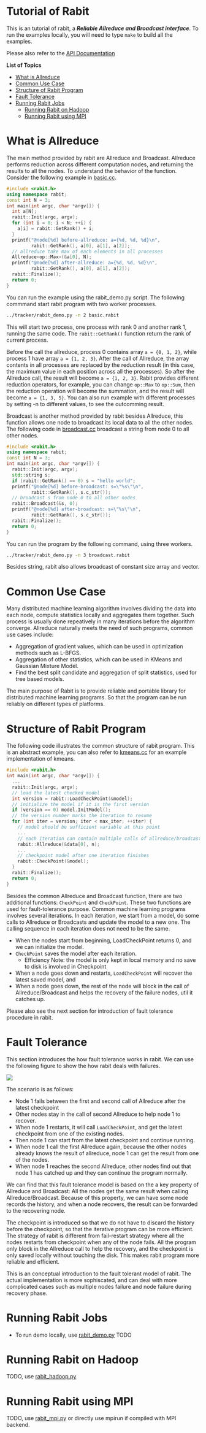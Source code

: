 Tutorial of Rabit
=====
This is an tutorial of rabit, a ***Reliable Allreduce and Broadcast interface***.
To run the examples locally, you will need to type ```make``` to build all the examples.

Please also refer to the [API Documentation](http://homes.cs.washington.edu/~tqchen/rabit/doc)


**List of Topics**
* [What is Allreduce](#what-is-allreduce)
* [Common Use Case](#common-use-case)
* [Structure of Rabit Program](#structure-of-rabit-program)
* [Fault Tolerance](#fault-tolerance)
* [Running Rabit Jobs](#running-rabit-jobs)
  - [Running Rabit on Hadoop](#running-rabit-on-hadoop)
  - [Running Rabit using MPI](#running-rabit-using-mpi)

What is Allreduce
=====
The main method provided by rabit are Allreduce and Broadcast. Allreduce performs reduction across different computation nodes,
and returning the results to all the nodes. To understand the behavior of the function. Consider the following example in [basic.cc](basic.cc).
```c++
#include <rabit.h>
using namespace rabit;
const int N = 3;
int main(int argc, char *argv[]) {
  int a[N];
  rabit::Init(argc, argv);
  for (int i = 0; i < N; ++i) {
    a[i] = rabit::GetRank() + i;
  } 
  printf("@node[%d] before-allreduce: a={%d, %d, %d}\n",
         rabit::GetRank(), a[0], a[1], a[2]);
  // allreduce take max of each elements in all processes
  Allreduce<op::Max>(&a[0], N);
  printf("@node[%d] after-allreduce: a={%d, %d, %d}\n",
         rabit::GetRank(), a[0], a[1], a[2]);
  rabit::Finalize();
  return 0;
}
```
You can run the example using the rabit_demo.py script. The following commmand
start rabit program with two worker processes.
```bash
../tracker/rabit_demo.py -n 2 basic.rabit
```
This will start two process, one process with rank 0 and another rank 1, running the same code.
The ```rabit::GetRank()``` function return the rank of current process.

Before the call the allreduce, process 0 contains array ```a = {0, 1, 2}```, while process 1 have array 
```a = {1, 2, 3}```. After the call of Allreduce, the array contents in all processes are replaced by the
reduction result (in this case, the maximum value in each position across all the processes). So after the
Allreduce call, the result will become ```a = {1, 2, 3}```.
Rabit provides different reduction operators, for example,  you can change ```op::Max``` to ```op::Sum```,
then the reduction operation will become the summation, and the result will become ```a = {1, 3, 5}```.
You can also run example with different processes by setting -n to different values, to see the outcomming result.

Broadcast is another method provided by rabit besides Allreduce, this function allows one node to broadcast its
local data to all the other nodes. The following code in [broadcast.cc](broadcast.cc) broadcast a string from
node 0 to all other nodes.
```c++
#include <rabit.h>
using namespace rabit;
const int N = 3;
int main(int argc, char *argv[]) {
  rabit::Init(argc, argv);
  std::string s;
  if (rabit::GetRank() == 0) s = "hello world";
  printf("@node[%d] before-broadcast: s=\"%s\"\n",
         rabit::GetRank(), s.c_str());
  // broadcast s from node 0 to all other nodes
  rabit::Broadcast(&s, 0);
  printf("@node[%d] after-broadcast: s=\"%s\"\n",
         rabit::GetRank(), s.c_str());
  rabit::Finalize();
  return 0;
}
```
You can run the program by the following command, using three workers.
```bash
../tracker/rabit_demo.py -n 3 broadcast.rabit
```
Besides string, rabit also allows broadcast of constant size array and vector.

Common Use Case
=====
Many distributed machine learning algorithm involves dividing the data into each node,
compute statistics locally and aggregates them together. Such process is usually done repeatively in 
many iterations before the algorithm converge. Allreduce naturally meets the need of such programs,
common use cases include:

* Aggregation of gradient values, which can be used in optimization methods such as L-BFGS.
* Aggregation of other statistics, which can be used in KMeans and Gaussian Mixture Model.
* Find the best split candidate and aggregation of split statistics, used for tree based models.

The main purpose of Rabit is to provide reliable and portable library for distributed machine learning programs.
So that the program can be run reliably on different types of platforms.

Structure of Rabit Program
=====
The following code illustrates the common structure of rabit program. This is an abstract example,
you can also refer to [kmeans.cc](../toolkit/kmeans.cc) for an example implementation of kmeans.

```c++
#include <rabit.h>
int main(int argc, char *argv[]) {
  ...
  rabit::Init(argc, argv);
  // load the latest checked model
  int version = rabit::LoadCheckPoint(&model);
  // initialize the model if it is the first version
  if (version == 0) model.InitModel();
  // the version number marks the iteration to resume
  for (int iter = version; iter < max_iter; ++iter) {
    // model should be sufficient variable at this point
    ...
    // each iteration can contain multiple calls of allreduce/broadcast
    rabit::Allreduce(&data[0], n);
    ...
    // checkpoint model after one iteration finishes
    rabit::CheckPoint(&model);
  }
  rabit::Finalize();
  return 0;
}
```

Besides the common Allreduce and Broadcast function, there are two additional functions: ```CheckPoint```
and ```CheckPoint```. These two functions are used for fault-tolerance purpose. 
Common machine learning programs involves several iterations. In each iteration, we start from a model, do some calls
to Allreduce or Broadcasts and update the model to a new one. The calling sequence in each iteration does not need to be the same.

* When the nodes start from beginning, LoadCheckPoint returns 0, and we can initialize the model.
* ```CheckPoint``` saves the model after each iteration.
  - Efficiency Note: the model is only kept in local memory and no save to disk is involved in Checkpoint
* When a node goes down and restarts, ```LoadCheckPoint``` will recover the latest saved model, and 
* When a node goes down, the rest of the node will block in the call of Allreduce/Broadcast and helps 
  the recovery of the failure nodes, util it catches up. 

Please also see the next section for introduction of fault tolerance procedure in rabit.

Fault Tolerance
=====
This section introduces the how fault tolerance works in rabit.
We can use the following figure to show the how rabit deals with failures.

![](http://homes.cs.washington.edu/~tqchen/rabit/fig/fault-tol.png)

The scenario is as follows:
* Node 1 fails between the first and second call of Allreduce after the latest checkpoint
* Other nodes stay in the call of second Allreduce to help node 1 to recover.
* When node 1 restarts, it will call ```LoadCheckPoint```, and get the latest checkpoint from one of the existing nodes.
* Then node 1 can start from the latest checkpoint and continue running.
* When node 1 call the first Allreduce again, because the other nodes already knows the result of allreduce, node 1 can get the result from one of the nodes.
* When node 1 reaches the second Allreduce, other nodes find out that node 1 has catched up and they can continue the program normally.

We can find that this fault tolerance model is based on the a key property of Allreduce and Broadcast:
All the nodes get the same result when calling Allreduce/Broadcast. Because of this property, we can have some node records the history,
and when a node recovers, the result can be forwarded to the recovering node.

The checkpoint is introduced so that we do not have to discard the history before the checkpoint, so that the iterative program can be more
efficient. The strategy of rabit is different from fail-restart strategy where all the nodes restarts from checkpoint
when any of the node fails. All the program only block in the Allreduce call to help the recovery, and the checkpoint is only saved locally without
touching the disk. This makes rabit program more reliable and efficient.

This is an conceptual introduction to the fault tolerant model of rabit. The actual implementation is more sophiscated,
and can deal with more complicated cases such as multiple nodes failure and node failure during recovery phase.

Running Rabit Jobs
====
* To run demo locally, use [rabit_demo.py](../tracker/rabit_demo.py)
TODO

Running Rabit on Hadoop
====
TODO, use [rabit_hadoop.py](../tracker/rabit_hadoop.py)

Running Rabit using MPI
====
TODO, use [rabit_mpi.py](../tracker/rabit_mpi.py) or directly use mpirun if compiled with MPI backend.
